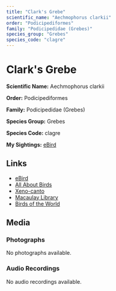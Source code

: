 ```yaml
---
title: "Clark's Grebe"
scientific_name: "Aechmophorus clarkii"
order: "Podicipediformes"
family: "Podicipedidae (Grebes)"
species_group: "Grebes"
species_code: "clagre"
---
```


# Clark's Grebe

**Scientific Name:** Aechmophorus clarkii

**Order:** Podicipediformes

**Family:** Podicipedidae (Grebes)

**Species Group:** Grebes

**Species Code:** clagre

**My Sightings:** [eBird](https://ebird.org/lifelist?r=world&time=life&spp=clagre)

## Links
* [eBird](https://ebird.org/species/clagre) 
* [All About Birds](https://www.allaboutbirds.org/guide/clagre) 
* [Xeno-canto](https://www.xeno-canto.org/species/clagre) 
* [Macaulay Library](https://search.macaulaylibrary.org/catalog?taxonCode=clagre&sort=rating_rank_desc)
* [Birds of the World](https://birdsoftheworld.org/bow/species/clagre)

## Media
### Photographs
No photographs available.

### Audio Recordings
No audio recordings available.
